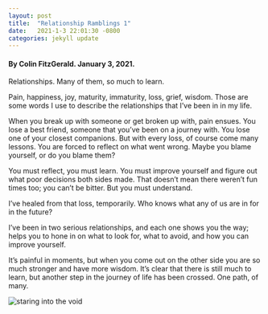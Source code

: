 ```yaml
---
layout: post
title:  "Relationship Ramblings 1"
date:   2021-1-3 22:01:30 -0800
categories: jekyll update
---
```


#### By Colin FitzGerald. January 3, 2021.


Relationships. Many of them, so much to learn.

Pain, happiness, joy, maturity, immaturity, loss, grief, wisdom. Those are some words I use to describe the relationships that I’ve been in in my life.

When you break up with someone or get broken up with, pain ensues. You lose a best friend, someone that you’ve been on a journey with. You lose one of your closest companions. But with every loss, of course come many lessons. You are forced to reflect on what went wrong. Maybe you blame yourself, or do you blame them?

You must reflect, you must learn. You must improve yourself and figure out what poor decisions both sides made. That doesn’t mean there weren’t fun times too; you can’t be bitter. But you must understand.

I’ve healed from that loss, temporarily. Who knows what any of us are in for in the future?

I’ve been in two serious relationships, and each one shows you the way; helps you to hone in on what to look for, what to avoid, and how you can improve yourself.

It’s painful in moments, but when you come out on the other side you are so much stronger and have more wisdom. It’s clear that there is still much to learn, but another step in the journey of life has been crossed. One path, of many.



![staring into the void](https://github.com/colinfitzgerald328/colinfitzgerald328.github.io/blob/master/images/DSC_0051.JPG?raw=true)
